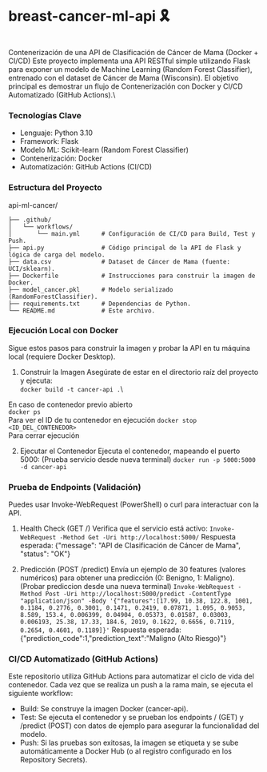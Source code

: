 # **breast-cancer-ml-api 🎗️**
\
Contenerización de una API de Clasificación de Cáncer de Mama (Docker + CI/CD)
Este proyecto implementa una API RESTful simple utilizando Flask para exponer un modelo de Machine Learning (Random Forest Classifier), entrenado con el dataset de Cáncer de Mama (Wisconsin). El objetivo principal es demostrar un flujo de Contenerización con Docker y CI/CD Automatizado (GitHub Actions).\

### Tecnologías Clave
- Lenguaje: Python 3.10
- Framework: Flask
- Modelo ML: Scikit-learn (Random Forest Classifier)
- Contenerización: Docker
- Automatización: GitHub Actions (CI/CD)

### Estructura del Proyecto
api-ml-cancer/
```
├── .github/
│   └── workflows/
│       └── main.yml      # Configuración de CI/CD para Build, Test y Push.
├── api.py                # Código principal de la API de Flask y lógica de carga del modelo.
├── data.csv              # Dataset de Cáncer de Mama (fuente: UCI/sklearn).
├── Dockerfile            # Instrucciones para construir la imagen de Docker.
├── model_cancer.pkl      # Modelo serializado (RandomForestClassifier).
├── requirements.txt      # Dependencias de Python.
└── README.md             # Este archivo.
```

### Ejecución Local con Docker
Sigue estos pasos para construir la imagen y probar la API en tu máquina local (requiere Docker Desktop).

1. Construir la Imagen
Asegúrate de estar en el directorio raíz del proyecto y ejecuta:\
`docker build -t cancer-api .`\

En caso de contenedor previo abierto \
`docker ps`\
Para ver el ID de tu contenedor en ejecución
`docker stop <ID_DEL_CONTENEDOR>`\
Para cerrar ejecución 

2. Ejecutar el Contenedor
Ejecuta el contenedor, mapeando el puerto 5000:
(Prueba servicio desde nueva terminal)
`docker run -p 5000:5000 -d cancer-api`

### Prueba de Endpoints (Validación)
Puedes usar Invoke-WebRequest (PowerShell) o curl para interactuar con la API.

1. Health Check (GET /)
Verifica que el servicio está activo:
`Invoke-WebRequest -Method Get -Uri http://localhost:5000/`
Respuesta esperada: {"message": "API de Clasificación de Cáncer de Mama", "status": "OK"}

5. Predicción (POST /predict)
Envía un ejemplo de 30 features (valores numéricos) para obtener una predicción (0: Benigno, 1: Maligno).
(Probar prediccion desde una nueva terminal)
`Invoke-WebRequest -Method Post -Uri http://localhost:5000/predict -ContentType "application/json" -Body '{"features":[17.99, 10.38, 122.8, 1001, 0.1184, 0.2776, 0.3001, 0.1471, 0.2419, 0.07871, 1.095, 0.9053, 8.589, 153.4, 0.006399, 0.04904, 0.05373, 0.01587, 0.03003, 0.006193, 25.38, 17.33, 184.6, 2019, 0.1622, 0.6656, 0.7119, 0.2654, 0.4601, 0.1189]}'`
Respuesta esperada: {"prediction_code":1,"prediction_text":"Maligno (Alto Riesgo)"}

### CI/CD Automatizado (GitHub Actions)
Este repositorio utiliza GitHub Actions para automatizar el ciclo de vida del contenedor. Cada vez que se realiza un push a la rama main, se ejecuta el siguiente workflow:

- Build: Se construye la imagen Docker (cancer-api).
- Test: Se ejecuta el contenedor y se prueban los endpoints / (GET) y /predict (POST) con datos de ejemplo para asegurar la funcionalidad del modelo.
- Push: Si las pruebas son exitosas, la imagen se etiqueta y se sube automáticamente a Docker Hub (o al registro configurado en los Repository Secrets).
